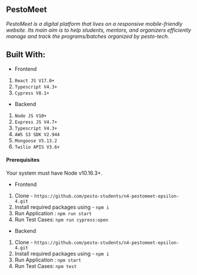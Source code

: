 ## PestoMeet

_PestoMeet is a digital platform that lives on a responsive mobile-friendly website. Its main aim is to help students, mentors, and organizers efficiently manage and track the programs/batches organized by pesto-tech._

## Built With:

- Frontend

1. `React JS V17.0+`
2. `Typescript V4.3+`
3. `Cypress V8.1+`

- Backend

1. `Node JS V10+`
2. `Express JS V4.7+`
3. `Typescript V4.3+`
4. `AWS S3 SDK V2.944`
5. `Mongoose V5.13.2`
6. `Twilio APIS V3.6+`

#### Prerequisites

Your system must have Node v10.16.3+.

- Frontend

1. Clone - `https://github.com/pesto-students/n4-pestomeet-epsilon-4.git`
2. Install required packages using - `npm i`
3. Run Application : `npm run start`
4. Run Test Cases: `npm run cypress:open`

- Backend

1. Clone - `https://github.com/pesto-students/n4-pestomeet-epsilon-4.git`
2. Install required packages using - `npm i`
3. Run Application : `npm start`
4. Run Test Cases: `npm test`
